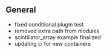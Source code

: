 ## General

- fixed conditional plugin test
- removed extra path from modules
- scintillator_array example finalized
- updating ci for new containers








